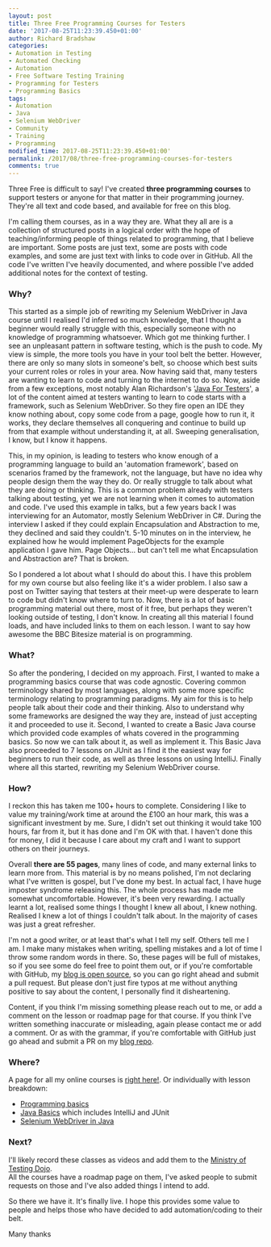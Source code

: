 ```yaml
---
layout: post
title: Three Free Programming Courses for Testers
date: '2017-08-25T11:23:39.450+01:00'
author: Richard Bradshaw
categories: 
- Automation in Testing
- Automated Checking
- Automation
- Free Software Testing Training
- Programming for Testers
- Programming Basics
tags:
- Automation
- Java
- Selenium WebDriver
- Community
- Training
- Programming
modified_time: 2017-08-25T11:23:39.450+01:00'
permalink: /2017/08/three-free-programming-courses-for-testers
comments: true
---
```

Three Free is difficult to say! I've created **three programming courses** to support testers or anyone for that matter in their programming journey. They're all text and code based, and available for free on this blog.

I'm calling them courses, as in a way they are. What they all are is a collection of structured posts in a logical order with the hope of teaching/informing people of things related to programming, that I believe are important. Some posts are just text, some are posts with code examples, and some are just text with links to code over in GitHub. All the code I've written I've heavily documented, and where possible I've added additional notes for the context of testing.

### Why?
This started as a simple job of rewriting my Selenium WebDriver in Java course until I realised I'd inferred so much knowledge, that I thought a beginner would really struggle with this, especially someone with no knowledge of programming whatsoever. Which got me thinking further. I see an unpleasant pattern in software testing, which is the push to code. My view is simple, the more tools you have in your tool belt the better. However, there are only so many slots in someone's belt, so choose which best suits your current roles or roles in your area. Now having said that, many testers are wanting to learn to code and turning to the internet to do so. Now, aside from a few exceptions, most notably Alan Richardson's '[Java For Testers](http://javafortesters.com/page/about/)', a lot of the content aimed at testers wanting to learn to code starts with a framework, such as Selenium WebDriver. So they fire open an IDE they know nothing about, copy some code from a page, google how to run it, it works, they declare themselves all conquering and continue to build up from that example without understanding it, at all. Sweeping generalisation, I know, but I know it happens.

This, in my opinion, is leading to testers who know enough of a programming language to build an 'automation framework', based on scenarios framed by the framework, not the language, but have no idea why people design them the way they do. Or really struggle to talk about what they are doing or thinking. This is a common problem already with testers talking about testing, yet we are not learning when it comes to automation and code. I've used this example in talks, but a few years back I was interviewing for an Automator, mostly Selenium WebDriver in C#. During the interview I asked if they could explain Encapsulation and Abstraction to me, they declined and said they couldn't. 5-10 minutes on in the interview, he explained how he would implement PageObjects for the example application I gave him. Page Objects... but can't tell me what Encapsulation and Abstraction are? That is broken. 

So I pondered a lot about what I should do about this. I have this problem for my own course but also feeling like it's a wider problem. I also saw a post on Twitter saying that testers at their meet-up were desperate to learn to code but didn't know where to turn to. Now, there is a lot of basic programming material out there, most of it free, but perhaps they weren't looking outside of testing, I don't know. In creating all this material I found loads, and have included links to them on each lesson. I want to say how awesome the BBC Bitesize material is on programming.

### What?
So after the pondering, I decided on my approach. First, I wanted to make a programming basics course that was code agnostic. Covering common terminology shared by most languages, along with some more specific terminology relating to programming paradigms. My aim for this is to help people talk about their code and their thinking. Also to understand why some frameworks are designed the way they are, instead of just accepting it and proceeded to use it. Second, I wanted to create a Basic Java course which provided code examples of whats covered in the programming basics. So now we can talk about it, as well as implement it. This Basic Java also proceeded to 7 lessons on JUnit as I find it the easiest way for beginners to run their code, as well as three lessons on using IntelliJ. Finally where all this started, rewriting my Selenium WebDriver course.

### How?
I reckon this has taken me 100+ hours to complete. Considering I like to value my training/work time at around the £100 an hour mark, this was a significant investment by me. Sure, I didn't set out thinking it would take 100 hours, far from it, but it has done and I'm OK with that. I haven't done this for money, I did it because I care about my craft and I want to support others on their journeys.

Overall **there are 55 pages**, many lines of code, and many external links to learn more from. This material is by no means polished, I'm not declaring what I've written is gospel, but I've done my best. In actual fact, I have huge imposter syndrome releasing this. The whole process has made me somewhat uncomfortable. However, it's been very rewarding. I actually learnt a lot, realised some things I thought I knew all about, I knew nothing. Realised I knew a lot of things I couldn't talk about. In the majority of cases was just a great refresher.

I'm not a good writer, or at least that's what I tell my self. Others tell me I am. I make many mistakes when writing, spelling mistakes and a lot of time I throw some random words in there. So, these pages will be full of mistakes, so if you see some do feel free to point them out, or if you're comfortable with GitHub, my [blog is open source](https://github.com/FriendlyTester/friendlytester.github.io), so you can go right ahead and submit a pull request. But please don't just fire typos at me without anything positive to say about the content, I personally find it disheartening.

Content, if you think I'm missing something please reach out to me, or add a comment on the lesson or roadmap page for that course. If you think I've written something inaccurate or misleading, again please contact me or add a comment. Or as with the grammar, if you're comfortable with GitHub just go ahead and submit a PR on my [blog repo](https://github.com/FriendlyTester/friendlytester.github.io).

### Where?
A page for all my online courses is [right here!](https://thefriendlytester.co.uk/training/online/). Or individually with lesson breakdown:
* [Programming basics](/programming/course/)
* [Java Basics](/java/course/) which includes IntelliJ and JUnit
* [Selenium WebDriver in Java](/selenium/course/)

### Next?
I'll likely record these classes as videos and add them to the [Ministry of Testing Dojo](dojo.ministryoftesting.com).  
All the courses have a roadmap page on them, I've asked people to submit requests on those and I've also added things I intend to add.

So there we have it. It's finally live. I hope this provides some value to people and helps those who have decided to add automation/coding to their belt.

Many thanks

